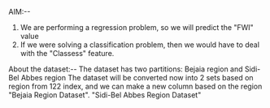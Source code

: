 AIM:--
1. We are performing a regression problem, so we will predict the "FWI" value
2. If we were solving a classification problem, then we would have to deal with the "Classess" feature.

About the dataset:--
The dataset has two partitions: Bejaia region and Sidi-Bel Abbes region
The dataset will be converted now into 2 sets based on region from 122 index, and we can make a new column based on the region
"Bejaia Region Dataset".
"Sidi-Bel Abbes Region Dataset"
